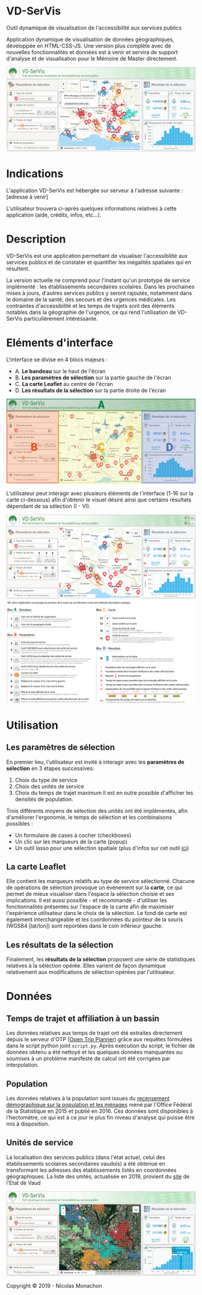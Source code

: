 # VD-SerVis
Outil dynamique de visualisation de l'accessibilité aux services publics

Application dynamique de visualisation de données géographiques, développée en HTML-CSS-JS. Une version plus complète avec de nouvelles fonctionnalités et données est à venir et servira de support d'analyse et de visualisation pour le Mémoire de Master directement.


![alt text](https://github.com/nmonach2/VD-SerVis/blob/master/images/CaptureAppli.JPG)



# Indications
L'application VD-SerVis est hébergée sur serveur à l'adresse suivante : [adresse à venir]

L'utilisateur trouvera ci-après quelques informations relatives à cette application (aide, crédits, infos, etc...).



# Description

VD-SerVis est une application permettant de visualiser l'accessibilité aux services publics et de constater et quantifier les inégalités spatiales qui en résultent. 

La version actuelle ne comprend pour l'instant qu'un prototype de service implémenté : les établissements secondaires scolaires. Dans les prochaines mises à jours, d'autres services publics y seront rajoutés, notamment dans le domaine de la santé, des secours et des urgences médicales. Les contraintes d'accessibilité et les temps de trajets sont des éléments notables dans la géographie de l'urgence, ce qui rend l'utilisation de VD-SerVis particulièrement intéressante.



# Eléments d'interface

L'interface se divise en 4 blocs majeurs :
- A. **Le bandeau** sur le haut de l'écran
- B. **Les paramètres de sélection** sur la partie gauche de l'écran
- C. **La carte Leaflet** au centre de l'écran
- D. **Les résultats de la sélection** sur la partie droite de l'écran

![alt text](https://github.com/nmonach2/VD-SerVis/blob/master/images/blocs.png)

L'utilisateur peut interagir avec plusieurs éléments de l'interface (1-16 sur la carte ci-dessous) afin d'obtenir le visuel désiré ainsi que certains résultats dépendant de sa sélection (I - VI).

![alt text](https://github.com/nmonach2/VD-SerVis/blob/master/images/interface.png)



# Utilisation

## Les paramètres de sélection

En premier lieu, l'utilisateur est invité à interagir avec les **paramètres de sélection** en 3 étapes successives:
1. Choix du type de service
2. Choix des unités de service
3. Choix du temps de trajet maximum
Il est en outre possible d'afficher les densités de population.

Trois différents moyens de sélection des unités ont été implémentés, afin d'améliorer l'ergonomie, le temps de sélection et les combinaisons possibles :
- Un formulaire de cases à cocher (checkboxes)
- Un clic sur les marqueurs de la carte (popup)
- Un outil lasso pour une sélection spatiale (plus d'infos sur cet outil [ici](https://github.com/zakjan/leaflet-lasso))

## La carte Leaflet

Elle contient les marqueurs relatifs au type de service sélectionné. Chacune de opérations de sélection provoque un évènement sur la **carte**, ce qui permet de mieux visualiser dans l'espace la sélection choisie et ses implications. Il est aussi possible - et recommandé - d'utiliser les fonctionnalités présentes sur l'espace de la carte afin de maximiser l'expérience utilisateur dans le choix de la sélection. Le fond de carte est également interchangeable et les coordonnées du pointeur de la souris (WGS84 [lat/lon]) sont reportées dans le coin inférieur gauche. 

## Les résultats de la sélection 

Finalement, les **résultats de la sélection** proposent une série de statistiques relatives à la sélection opérée. Elles varient de façon dynamique relativement aux modifications de sélection opérées par l'utilisateur.



# Données

## Temps de trajet et affiliation à un bassin
Les données relatives aux temps de trajet ont été extraites directement depuis le serveur d'OTP ([Open Trip Planner]( https://www.opentripplanner.org/)) grâce aux requêtes formulées dans le script python joint `script.py`. Après exécution du script, le fichier de données obtenu a été nettoyé et les quelques données manquantes ou soumises à un problème manifeste de calcul ont été corrigées par interpolation.

## Population
Les données relatives à la population sont issues du [recensement démographique sur la population et les ménages](https://www.bfs.admin.ch/bfs/fr/home/actualites/quoi-de-neuf.assetdetail.1442443.html) mené par l'Office Fédéral de la Statistique en 2015 et publié en 2016. Ces données sont disponibles à l'hectomètre, ce qui est à ce jour le plus fin niveau d'analyse qui puisse être mis à disposition.

## Unités de service
La localisation des services publics (dans l'état actuel, celui des établissements scolaires secondaires vaudois) a été obtenue en transformant les adresses des établissements listés en coordonnées géographiques. La liste des unités, actualisée en 2019, provient du [site](https://www.vd.ch/toutes-les-autorites/departements/departement-de-la-formation-de-la-jeunesse-et-de-la-culture-dfjc/direction-generale-de-lenseignement-obligatoire-dgeo/les-etablissements-scolaires/) de l'Etat de Vaud

![alt text](https://github.com/nmonach2/VD-SerVis/blob/master/images/CaptureAppli2.JPG)

Copyright © 2019 - Nicolas Monachon
